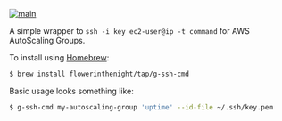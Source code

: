 [![main](https://github.com/flowerinthenight/g-ssh-cmd/actions/workflows/main.yml/badge.svg)](https://github.com/flowerinthenight/g-ssh-cmd/actions/workflows/main.yml)

A simple wrapper to `ssh -i key ec2-user@ip -t command` for AWS AutoScaling Groups.

To install using [Homebrew](https://brew.sh/):

``` sh
$ brew install flowerinthenight/tap/g-ssh-cmd
```

Basic usage looks something like:

``` sh
$ g-ssh-cmd my-autoscaling-group 'uptime' --id-file ~/.ssh/key.pem
```
